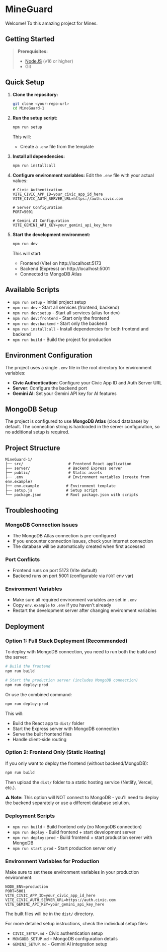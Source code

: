 # MineGuard

Welcome! To this amazing project for Mines.

## Getting Started

> **Prerequisites:**
> - [NodeJS](https://nodejs.org/en/) (v16 or higher)
> - Git

## Quick Setup

1. **Clone the repository:**
   ```bash
   git clone <your-repo-url>
   cd MineGuard-1
   ```

2. **Run the setup script:**
   ```bash
   npm run setup
   ```
   This will:
   - Create a `.env` file from the template

3. **Install all dependencies:**
   ```bash
   npm run install:all
   ```

4. **Configure environment variables:**
   Edit the `.env` file with your actual values:
   ```env
   # Civic Authentication
   VITE_CIVIC_APP_ID=your_civic_app_id_here
   VITE_CIVIC_AUTH_SERVER_URL=https://auth.civic.com

   # Server Configuration
   PORT=5001

   # Gemini AI Configuration
   VITE_GEMINI_API_KEY=your_gemini_api_key_here
   ```

5. **Start the development environment:**
   ```bash
   npm run dev
   ```
   This will start:
   - Frontend (Vite) on http://localhost:5173
   - Backend (Express) on http://localhost:5001
   - Connected to MongoDB Atlas

## Available Scripts

- `npm run setup` - Initial project setup
- `npm run dev` - Start all services (frontend, backend)
- `npm run dev:setup` - Start all services (alias for dev)
- `npm run dev:frontend` - Start only the frontend
- `npm run dev:backend` - Start only the backend
- `npm run install:all` - Install dependencies for both frontend and backend
- `npm run build` - Build the project for production

## Environment Configuration

The project uses a single `.env` file in the root directory for environment variables:

- **Civic Authentication**: Configure your Civic App ID and Auth Server URL
- **Server**: Configure the backend port
- **Gemini AI**: Set your Gemini API key for AI features

## MongoDB Setup

The project is configured to use **MongoDB Atlas** (cloud database) by default. The connection string is hardcoded in the server configuration, so no additional setup is required.

## Project Structure

```
MineGuard-1/
├── src/                    # Frontend React application
├── server/                 # Backend Express server
├── public/                 # Static assets
├── .env                    # Environment variables (create from env.example)
├── env.example            # Environment template
├── setup.js               # Setup script
└── package.json           # Root package.json with scripts
```

## Troubleshooting

### MongoDB Connection Issues
- The MongoDB Atlas connection is pre-configured
- If you encounter connection issues, check your internet connection
- The database will be automatically created when first accessed

### Port Conflicts
- Frontend runs on port 5173 (Vite default)
- Backend runs on port 5001 (configurable via `PORT` env var)

### Environment Variables
- Make sure all required environment variables are set in `.env`
- Copy `env.example` to `.env` if you haven't already
- Restart the development server after changing environment variables

## Deployment

### Option 1: Full Stack Deployment (Recommended)

To deploy with MongoDB connection, you need to run both the build and the server:

```bash
# Build the frontend
npm run build

# Start the production server (includes MongoDB connection)
npm run deploy:prod
```

Or use the combined command:
```bash
npm run deploy:prod
```

This will:
- Build the React app to `dist/` folder
- Start the Express server with MongoDB connection
- Serve the built frontend files
- Handle client-side routing

### Option 2: Frontend Only (Static Hosting)

If you only want to deploy the frontend (without backend/MongoDB):

```bash
npm run build
```

Then upload the `dist/` folder to a static hosting service (Netlify, Vercel, etc.).

**⚠️ Note:** This option will NOT connect to MongoDB - you'll need to deploy the backend separately or use a different database solution.

### Deployment Scripts

- `npm run build` - Build frontend only (no MongoDB connection)
- `npm run deploy` - Build frontend + start development server
- `npm run deploy:prod` - Build frontend + start production server with MongoDB
- `npm run start:prod` - Start production server only

### Environment Variables for Production

Make sure to set these environment variables in your production environment:

```env
NODE_ENV=production
PORT=5001
VITE_CIVIC_APP_ID=your_civic_app_id_here
VITE_CIVIC_AUTH_SERVER_URL=https://auth.civic.com
VITE_GEMINI_API_KEY=your_gemini_api_key_here
```

The built files will be in the `dist/` directory.

For more detailed setup instructions, check the individual setup files:
- `CIVIC_SETUP.md` - Civic authentication setup
- `MONGODB_SETUP.md` - MongoDB configuration details
- `GEMINI_SETUP.md` - Gemini AI integration setup

